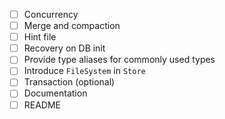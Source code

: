 - [ ] Concurrency
- [ ] Merge and compaction
- [ ] Hint file
- [ ] Recovery on DB init
- [ ] Provide type aliases for commonly used types
- [ ] Introduce `FileSystem` in `Store`
- [ ] Transaction (optional)
- [ ] Documentation
- [ ] README
